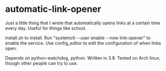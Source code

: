 # automatic-link-opener

Just a little thing that I wrote that automatically opens links at a certain time every day. Useful for things like school.

install.sh to install. Run "systemctl --user enable --now link-opener" to enable the service. Use config_editor to edit the configuration of when links open.

Depends on python-watchdog, python. Written in 3.9. Tested on Arch linux, though other people can try to use.
